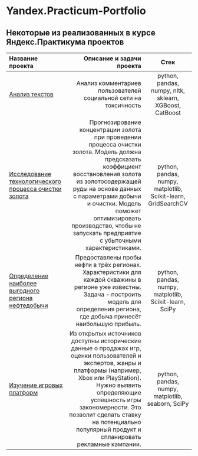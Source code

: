 # Yandex.Practicum-Portfolio
## Некоторые из реализованных в курсе Яндекс.Практикума проектов
| Название проекта | Описание и задачи проекта | Стек |
| :-------------------- | ---------------------: |:---------------------------:|
| [Анализ текстов](https://github.com/avkoblov/Yandex.Practicum-Portfolio/blob/main/NLP%20text%20ML/NLP%20Text%20machine%20learning%20WikiShop%20Project%20-%20GIT.ipynb) | Анализ комментариев пользователей социальной сети на токсичность | python, pandas, numpy, nltk, sklearn, XGBoost, CatBoost |
| [ Исследование технологического процесса очистки золота](https://github.com/avkoblov/Yandex.Practicum-Portfolio/blob/main/GoldRecoveryResearch/Gold%20research%20efficiency%20GIT.ipynb) | Прогнозирование концентрации золота при проведении процесса очистки золота. Модель должна предсказать коэффициент восстановления золота из золотосодержащей руды на основе данных с параметрами добычи и очистки. Модель поможет оптимизировать производство, чтобы не запускать предприятие с убыточными характеристиками. | python, pandas, numpy, matplotlib, Scikit-learn, GridSearchCV |
| [Определение наиболее выгодного региона нефтедобычи](https://github.com/avkoblov/Yandex.Practicum-Portfolio/blob/main/Well%20location%20select/Select%20well%20location%20GIT.ipynb) | Предоставлены пробы нефти в трёх регионах. Характеристики для каждой скважины в регионе уже известны. Задача - построить модель для определения региона, где добыча принесёт наибольшую прибыль.  | python, pandas, numpy, matplotlib, Scikit-learn, SciPy |
| [Изучение игровых платформ](https://github.com/avkoblov/Yandex.Practicum-Portfolio/blob/main/Game%20Platforms%20research/Izuchenie_igrovyh_platform%20GIT.ipynb) | Из открытых источников доступны исторические данные о продажах игр, оценки пользователей и экспертов, жанры и платформы (например, Xbox или PlayStation). Hужно выявить определяющие успешность игры закономерности. Это позволит сделать ставку на потенциально популярный продукт и спланировать рекламные кампании. | python, pandas, numpy, matplotlib, seaborn, SciPy |
